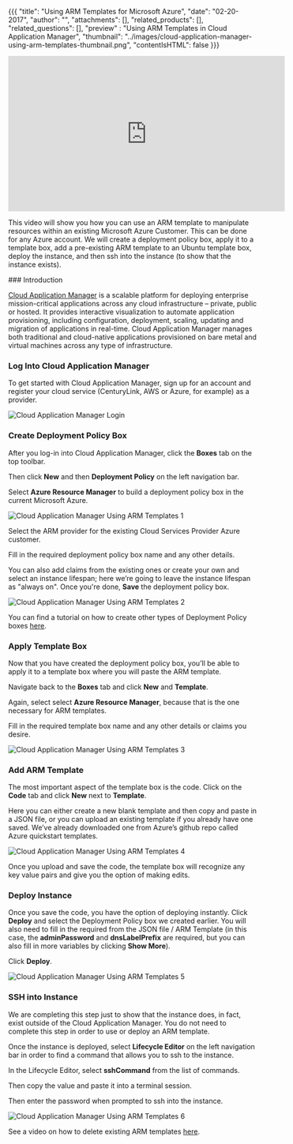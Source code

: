 {{{
  "title": "Using ARM Templates for Microsoft Azure",
  "date": "02-20-2017",
  "author": "",
  "attachments": [],
  "related_products": [],
  "related_questions": [],
  "preview" : "Using ARM Templates in Cloud Application Manager",
  "thumbnail": "../images/cloud-application-manager-using-arm-templates-thumbnail.png",
  "contentIsHTML": false
}}}

<div class="no-pdf">
<iframe width="560" height="315" src="https://player.vimeo.com/video/204244008" frameborder="0" allowfullscreen></iframe>

This video will show you how you can use an ARM template to manipulate resources within an existing Microsoft Azure Customer. This can be done for any Azure account. We will create a deployment policy box, apply it to a template box, add a pre-existing ARM template to an Ubuntu template box, deploy the instance, and then ssh into the instance (to show that the instance exists).
</div>
### Introduction

[Cloud Application Manager](https://www.ctl.io/cloud-application-manager/) is a scalable platform for deploying enterprise mission-critical applications across any cloud infrastructure &ndash; private, public or hosted. It provides interactive visualization to automate application provisioning, including configuration, deployment, scaling, updating and migration of applications in real-time. Cloud Application Manager manages both traditional and cloud-native applications provisioned on bare metal and virtual machines across any type of infrastructure.

### Log Into Cloud Application Manager

To get started with Cloud Application Manager, sign up for an account and register your cloud service (CenturyLink, AWS or Azure, for example) as a provider.

![Cloud Application Manager Login](../images/cloud-application-manager-dashboard.png)

### Create Deployment Policy Box

After you log-in into Cloud Application Manager, click the **Boxes** tab on the top toolbar.

Then click **New** and then **Deployment Policy** on the left navigation bar.

Select **Azure Resource Manager** to build a deployment policy box in the current Microsoft Azure.

![Cloud Application Manager Using ARM Templates 1](../images/cloud-application-manager-using-arm-templates-1.png)

Select the ARM provider for the existing Cloud Services Provider Azure customer.

Fill in the required deployment policy box name and any other details.

You can also add claims from the existing ones or create your own and select an instance lifespan; here we’re going to leave the instance lifespan as "always on". Once you're done, **Save** the deployment policy box.

![Cloud Application Manager Using ARM Templates 2](../images/cloud-application-manager-using-arm-templates-2.png)

You can find a tutorial on how to create other types of Deployment Policy boxes [here]().

### Apply Template Box

Now that you have created the deployment policy box, you’ll be able to apply it to a template box where you will paste the ARM template.

Navigate back to the **Boxes** tab and click **New** and **Template**.

Again, select select **Azure Resource Manager**, because that is the one necessary for ARM templates.

Fill in the required template box name and any other details or claims you desire.

![Cloud Application Manager Using ARM Templates 3](../images/cloud-application-manager-using-arm-templates-3.png)

### Add ARM Template

The most important aspect of the template box is the code. Click on the **Code** tab and click **New** next to **Template**.

Here you can either create a new blank template and then copy and paste in a JSON file, or you can upload an existing template if you already have one saved. We’ve already downloaded one from Azure’s github repo called Azure quickstart templates.

![Cloud Application Manager Using ARM Templates 4](../images/cloud-application-manager-using-arm-templates-4.png)

Once you upload and save the code, the template box will recognize any key value pairs and give you the option of making edits.

### Deploy Instance

Once you save the code, you have the option of deploying instantly. Click **Deploy** and select the Deployment Policy box we created earlier. You will also need to fill in the required from the JSON file / ARM Template (in this case, the **adminPassword** and **dnsLabelPrefix** are required, but you can also fill in more variables by clicking **Show More**).

Click **Deploy**.

![Cloud Application Manager Using ARM Templates 5](../images/cloud-application-manager-using-arm-templates-5.png)

### SSH into Instance

We are completing this step just to show that the instance does, in fact, exist outside of the Cloud Application Manager. You do not need to complete this step in order to use or deploy an ARM template.

Once the instance is deployed, select **Lifecycle Editor** on the left navigation bar in order to find a command that allows you to ssh to the instance.

In the Lifecycle Editor, select **sshCommand** from the list of commands.

Then copy the value and paste it into a terminal session.

Then enter the password when prompted to ssh into the instance.

![Cloud Application Manager Using ARM Templates 6](../images/cloud-application-manager-using-arm-templates-6.png)

See a video on how to delete existing ARM templates [here](https://www.ctl.io/knowledge-base/cloud-application-manager/deploying-anywhere/deleting-arm-templates-cloud-application-manager/).
